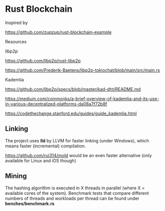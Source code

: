 # Rust Blockchain




Inspired by

https://github.com/zupzup/rust-blockchain-example

Resources

libp2p

https://github.com/libp2p/rust-libp2p

https://github.com/Frederik-Baetens/libp2p-tokiochat/blob/main/src/main.rs

Kademlia

https://github.com/libp2p/specs/blob/master/kad-dht/README.md

https://medium.com/coinmonks/a-brief-overview-of-kademlia-and-its-use-in-various-decentralized-platforms-da08a7f72b8f

https://codethechange.stanford.edu/guides/guide_kademlia.html




## Linking
The project uses **lld** by LLVM for faster linking (under Windows), which means faster (incremental) compilation. 

https://github.com/rui314/mold would be an even faster alternative (only available for Linux and iOS though)


## Mining

The hashing algorithm is executed in X threads in parallel (where X = available cores of the system). Benchmark tests that compare different numbers of threads and workloads per thread can be found under **benches/benchmark.rs**
